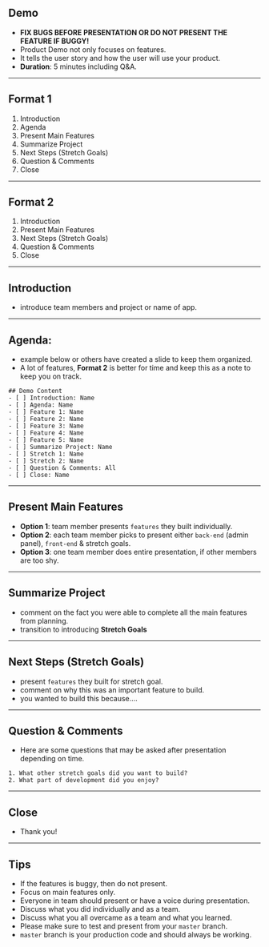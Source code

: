 ## Demo
* **FIX BUGS BEFORE PRESENTATION OR DO NOT PRESENT THE FEATURE IF BUGGY!**
* Product Demo not only focuses on features.
* It tells the user story and how the user will use your product.
* **Duration**: 5 minutes including Q&A.

---

## Format 1
1. Introduction
2. Agenda
3. Present Main Features
4. Summarize Project
5. Next Steps (Stretch Goals)
6. Question & Comments
7. Close

---

## Format 2
1. Introduction
2. Present Main Features
3. Next Steps (Stretch Goals)
4. Question & Comments
5. Close

---


## Introduction
* introduce team members and project or name of app.

---

## Agenda:
  * example below or others have created a slide to keep them organized.
  * A lot of features, **Format 2** is better for time and keep this as a note to keep you on track.

```
## Demo Content
- [ ] Introduction: Name
- [ ] Agenda: Name
- [ ] Feature 1: Name
- [ ] Feature 2: Name
- [ ] Feature 3: Name
- [ ] Feature 4: Name
- [ ] Feature 5: Name
- [ ] Summarize Project: Name
- [ ] Stretch 1: Name
- [ ] Stretch 2: Name
- [ ] Question & Comments: All
- [ ] Close: Name
```

---

## Present Main Features
  * **Option 1**: team member presents `features` they built individually.
  * **Option 2**: each team member picks to present either `back-end` (admin panel), `front-end` & stretch goals.
  * **Option 3**: one team member does entire presentation, if other members are too shy.

---

##  Summarize Project
  * comment on the fact you were able to complete all the main features from planning.
  * transition to introducing **Stretch Goals**

---

##  Next Steps (Stretch Goals)
  * present `features` they built for stretch goal.
  * comment on why this was an important feature to build.
  * you wanted to build this because....

---

##  Question & Comments
  * Here are some questions that may be asked after presentation depending on time.

```
1. What other stretch goals did you want to build?
2. What part of development did you enjoy?
```

---

##  Close
  * Thank you!

---

##  Tips
* If the features is buggy, then do not present.
* Focus on main features only.
* Everyone in team should present or have a voice during presentation.
* Discuss what you did individually and as a team.
* Discuss what you all overcame as a team and what you learned.
* Please make sure to test and present from your `master` branch.
* `master` branch is your production code and should always be working.